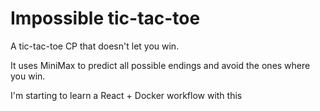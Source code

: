 # Impossible tic-tac-toe

A tic-tac-toe CP that doesn't let you win.

It uses MiniMax to predict all possible endings and avoid the ones where you win.

I'm starting to learn a React + Docker workflow with this
